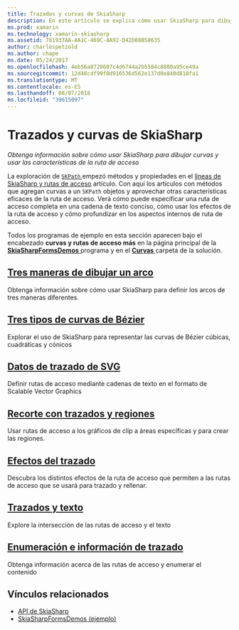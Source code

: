 ```yaml
---
title: Trazados y curvas de SkiaSharp
description: En este artículo se explica cómo usar SkiaSharp para dibujar curvas y usar las características de la ruta de acceso en las aplicaciones de Xamarin.Forms y esto se muestra con código de ejemplo.
ms.prod: xamarin
ms.technology: xamarin-skiasharp
ms.assetid: 781937AA-AA1C-469C-AA92-D42D08B58635
author: charlespetzold
ms.author: chape
ms.date: 05/24/2017
ms.openlocfilehash: 4eb56a8728607c4d6744a2b5584c8880a95ce49a
ms.sourcegitcommit: 12d48cdf99f0d916536d562e137d0e840d818fa1
ms.translationtype: MT
ms.contentlocale: es-ES
ms.lasthandoff: 08/07/2018
ms.locfileid: "39615097"
---
```

# <a name="skiasharp-curves-and-paths"></a>Trazados y curvas de SkiaSharp

_Obtenga información sobre cómo usar SkiaSharp para dibujar curvas y usar las características de la ruta de acceso_

La exploración de [ `SKPath` ](https://developer.xamarin.com/api/type/SkiaSharp.SKPath/) empezó métodos y propiedades en el [líneas de SkiaSharp y rutas de acceso](~/xamarin-forms/user-interface/graphics/skiasharp/paths/index.md) artículo. Con aquí los artículos con métodos que agregan curvas a un `SKPath` objetos y aprovechar otras características eficaces de la ruta de acceso. Verá cómo puede especificar una ruta de acceso completa en una cadena de texto conciso, cómo usar los efectos de la ruta de acceso y cómo profundizar en los aspectos internos de ruta de acceso.

Todos los programas de ejemplo en esta sección aparecen bajo el encabezado **curvas y rutas de acceso más** en la página principal de la [ **SkiaSharpFormsDemos** ](https://developer.xamarin.com/samples/xamarin-forms/SkiaSharpForms/Demos/) programa y en el [ **Curvas** ](https://github.com/xamarin/xamarin-forms-samples/tree/master/SkiaSharpForms/Demos/Demos/SkiaSharpFormsDemos/Curves) carpeta de la solución.

## <a name="three-ways-to-draw-an-arcarcsmd"></a>[Tres maneras de dibujar un arco](arcs.md)

Obtenga información sobre cómo usar SkiaSharp para definir los arcos de tres maneras diferentes.

## <a name="three-types-of-bzier-curvesbeziersmd"></a>[Tres tipos de curvas de Bézier](beziers.md)

Explorar el uso de SkiaSharp para representar las curvas de Bézier cúbicas, cuadráticas y cónicos

## <a name="svg-path-datapath-datamd"></a>[Datos de trazado de SVG](path-data.md)

Definir rutas de acceso mediante cadenas de texto en el formato de Scalable Vector Graphics

## <a name="clipping-with-paths-and-regionsclippingmd"></a>[Recorte con trazados y regiones](clipping.md)

Usar rutas de acceso a los gráficos de clip a áreas específicas y para crear las regiones.

## <a name="path-effectseffectsmd"></a>[Efectos del trazado](effects.md)

Descubra los distintos efectos de la ruta de acceso que permiten a las rutas de acceso que se usará para trazado y rellenar.

## <a name="paths-and-texttext-pathsmd"></a>[Trazados y texto](text-paths.md)

Explore la intersección de las rutas de acceso y el texto

## <a name="path-information-and-enumerationinformationmd"></a>[Enumeración e información de trazado](information.md)

Obtenga información acerca de las rutas de acceso y enumerar el contenido


## <a name="related-links"></a>Vínculos relacionados

- [API de SkiaSharp](https://developer.xamarin.com/api/root/SkiaSharp/)
- [SkiaSharpFormsDemos (ejemplo)](https://developer.xamarin.com/samples/xamarin-forms/SkiaSharpForms/Demos/)
